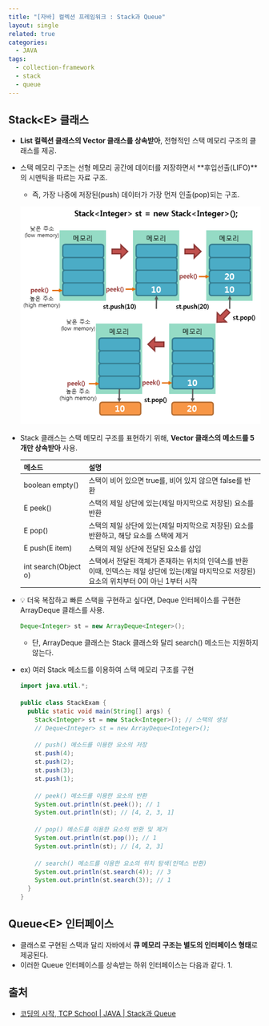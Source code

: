 ```yaml
---
title: "[자바] 컬렉션 프레임워크 : Stack과 Queue"
layout: single
related: true
categories:
  - JAVA
tags:
  - collection-framework
  - stack
  - queue
---
```


## Stack\<E> 클래스
- **List 컬렉션 클래스의 Vector 클래스를 상속받아**, 전형적인 스택 메모리 구조의 클래스를 제공.
- 스택 메모리 구조는 선형 메모리 공간에 데이터를 저장하면서 **후입선출(LIFO)**의 시멘틱을 따르는 자료 구조.
  - 즉, 가장 나중에 저장된(push) 데이터가 가장 먼저 인출(pop)되는 구조.
  
  ![스택의 구조](/assets/images/java/stack.png)
  
- Stack 클래스는 스택 메모리 구조를 표현하기 위해, **Vector 클래스의 메소드를 5개만 상속받아** 사용.

  | 메소드 | 설명 |
  |:------|:------|
  | boolean empty() | 스택이 비어 있으면 true를, 비어 있지 않으면 false를 반환 |
  | E peek() | 스택의 제일 상단에 있는(제일 마지막으로 저장된) 요소를 반환 |
  | E pop() | 스택의 제일 상단에 있는(제일 마지막으로 저장된) 요소를 반환하고, 해당 요소를 스택에 제거 |
  | E push(E item) | 스택의 제일 상단에 전달된 요소를 삽입 |
  | int search(Object o) | 스택에서 전달된 객체가 존재하는 위치의 인덱스를 반환<br/>이때, 인덱스는 제일 상단에 있는(제일 마지막으로 저장된) 요소의 위치부터 0이 아닌 1부터 시작 |
  
- 💡 더욱 복잡하고 빠른 스택을 구현하고 싶다면, Deque 인터페이스를 구현한 ArrayDeque 클래스를 사용.

  ```java
  Deque<Integer> st = new ArrayDeque<Integer>();
  ```
  - 단, ArrayDeque 클래스는 Stack 클래스와 달리 search() 메소드는 지원하지 않는다.
  
- ex) 여러 Stack 메소드를 이용하여 스택 메모리 구조를 구현

  ```java
  import java.util.*;
  
  public class StackExam {
    public static void main(String[] args) {
      Stack<Integer> st = new Stack<Integer>(); // 스택의 생성
      // Deque<Integer> st = new ArrayDeque<Integer>();
      
      // push() 메소드를 이용한 요소의 저장
      st.push(4);
      st.push(2);
      st.push(3);
      st.push(1);
      
      // peek() 메소드를 이용한 요소의 반환
      System.out.println(st.peek()); // 1
      System.out.println(st); // [4, 2, 3, 1]
      
      // pop() 메소드를 이용한 요소의 반환 및 제거
      System.out.println(st.pop()); // 1
      System.out.println(st); // [4, 2, 3]
      
      // search() 메소드를 이용한 요소의 위치 탐색(인덱스 반환)
      System.out.println(st.search(4)); // 3
      System.out.println(st.search(3)); // 1
    }
  }
  ```
  
## Queue\<E> 인터페이스
- 클래스로 구현된 스택과 달리 자바에서 **큐 메모리 구조는 별도의 인터페이스 형태**로 제공된다.
- 이러한 Queue 인터페이스를 상속받는 하위 인터페이스는 다음과 같다.
  1.
  


  
## 출처
- [코딩의 시작, TCP School \| JAVA \| Stack과 Queue](https://www.tcpschool.com/java/java_collectionFramework_stackQueue)
